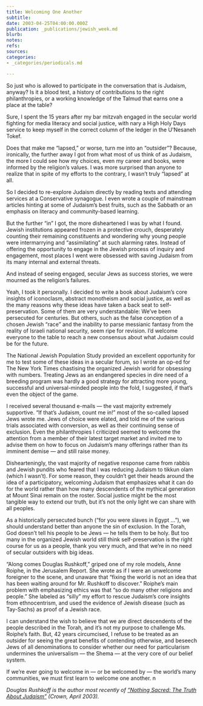 ```yaml
---
title: Welcoming One Another
subtitle: 
date: 2003-04-25T04:00:00.000Z
publication: _publications/jewish_week.md
blurb: 
notes: 
refs: 
sources: 
categories:
- _categories/periodicals.md

---
```

So just who is allowed to participate in the conversation that is Judaism, anyway? Is it a blood test, a history of contributions to the right philanthropies, or a working knowledge of the Talmud that earns one a place at the table?

Sure, I spent the 15 years after my bar mitzvah engaged in the secular world fighting for media literacy and social justice, with nary a High Holy Days service to keep myself in the correct column of the ledger in the U'Nesaneh Tokef.

Does that make me “lapsed,” or worse, turn me into an “outsider”? Because, ironically, the further away I got from what most of us think of as Judaism, the more I could see how my choices, even my career and books, were informed by the religion’s values. I was more surprised than anyone to realize that in spite of my efforts to the contrary, I wasn’t truly “lapsed” at all.

So I decided to re-explore Judaism directly by reading texts and attending services at a Conservative synagogue. I even wrote a couple of mainstream articles hinting at some of Judaism’s best fruits, such as the Sabbath or an emphasis on literacy and community-based learning.

But the further “in” I got, the more disheartened I was by what I found. Jewish institutions appeared frozen in a protective crouch, desperately counting their remaining constituents and wondering why young people were intermarrying and “assimilating” at such alarming rates. Instead of offering the opportunity to engage in the Jewish process of inquiry and engagement, most places I went were obsessed with saving Judaism from its many internal and external threats.

And instead of seeing engaged, secular Jews as success stories, we were mourned as the religion’s failures.

Yeah, I took it personally. I decided to write a book about Judaism’s core insights of iconoclasm, abstract monotheism and social justice, as well as the many reasons why these ideas have taken a back seat to self-preservation. Some of them are very understandable: We’ve been persecuted for centuries. But others, such as the false conception of a chosen Jewish “race” and the inability to parse messianic fantasy from the reality of Israeli national security, seem ripe for revision. I’d welcome everyone to the table to reach a new consensus about what Judaism could be for the future.

The National Jewish Population Study provided an excellent opportunity for me to test some of these ideas in a secular forum, so I wrote an op-ed for The New York Times chastising the organized Jewish world for obsessing with numbers. Treating Jews as an endangered species in dire need of a breeding program was hardly a good strategy for attracting more young, successful and universal-minded people into the fold, I suggested, if that’s even the object of the game.

I received several thousand e-mails — the vast majority extremely supportive. “If that’s Judaism, count me in!” most of the so-called lapsed Jews wrote me. Jews of choice were elated, and told me of the various trials associated with conversion, as well as their continuing sense of exclusion. Even the philanthropies I criticized seemed to welcome the attention from a member of their latest target market and invited me to advise them on how to focus on Judaism’s many offerings rather than its imminent demise — and still raise money.

Dishearteningly, the vast majority of negative response came from rabbis and Jewish pundits who feared that I was reducing Judaism to tikkun olam (which I wasn’t). For some reason, they couldn’t get their heads around the idea of a participatory, welcoming Judaism that emphasizes what it can do for the world rather than how many descendents of the mythical generation at Mount Sinai remain on the roster. Social justice might be the most tangible way to extend our truth, but it’s not the only light we can share with all peoples.

As a historically persecuted bunch (“for you were slaves in Egypt …”), we should understand better than anyone the sin of exclusion. In the Torah, God doesn’t tell his people to be Jews — he tells them to be holy. But too many in the organized Jewish world still think self-preservation is the right course for us as a people, thank you very much, and that we’re in no need of secular outsiders with big ideas.

“Along comes Douglas Rushkoff,” griped one of my role models, Anne Roiphe, in the Jerusalem Report. She wrote as if I were an unwelcome foreigner to the scene, and unaware that “fixing the world is not an idea that has been waiting around for Mr. Rushkoff to discover.” Roiphe’s main problem with emphasizing ethics was that “so do many other religions and people.” She labeled as “silly” my effort to rescue Judaism’s core insights from ethnocentrism, and used the evidence of Jewish disease (such as Tay-Sachs) as proof of a Jewish race.

I can understand the wish to believe that we are direct descendents of the people described in the Torah, and it’s not my purpose to challenge Ms. Roiphe’s faith. But, 42 years circumcised, I refuse to be treated as an outsider for seeing the great benefits of contending otherwise, and beseech Jews of all denominations to consider whether our need for particularism undermines the universalism — the Shema — at the very core of our belief system.

If we’re ever going to welcome in — or be welcomed by — the world’s many communities, we must first learn to welcome one another. n

*Douglas Rushkoff is the author most recently of [“Nothing Sacred: The Truth About Judaism”](http://rushkoff.com/books/nothing-sacred-the-truth-about-judaism/) (Crown, April 2003).*